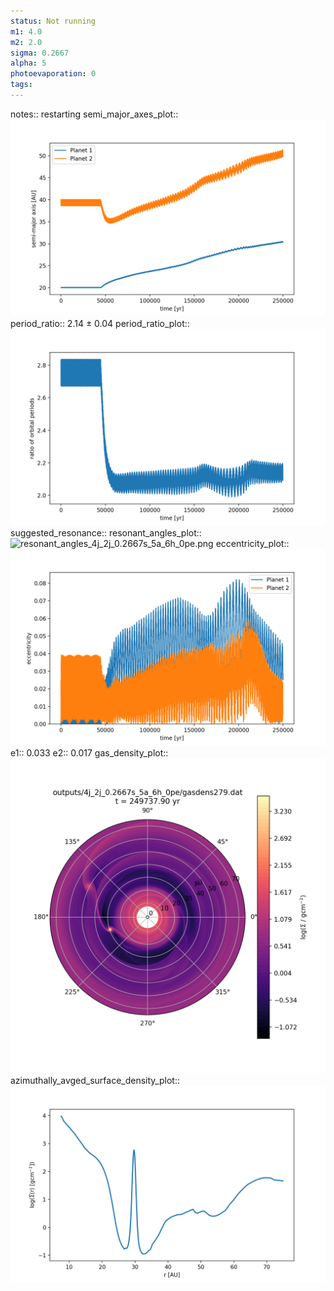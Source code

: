 ```yaml
---
status: Not running
m1: 4.0
m2: 2.0
sigma: 0.2667
alpha: 5
photoevaporation: 0
tags:
---
```


notes:: restarting
semi_major_axes_plot:: ![semi_major_axes_4j_2j_0.2667s_5a_6h_0pe.png](plots/semi_major_axes/semi_major_axes_4j_2j_0.2667s_5a_6h_0pe.png)
period_ratio:: 2.14 ± 0.04
period_ratio_plot:: ![period_ratio_4j_2j_0.2667s_5a_6h_0pe.png](plots/period_ratio/period_ratio_4j_2j_0.2667s_5a_6h_0pe.png)
suggested_resonance:: 
resonant_angles_plot:: ![resonant_angles_4j_2j_0.2667s_5a_6h_0pe.png](plots/resonant_angles/resonant_angles_4j_2j_0.2667s_5a_6h_0pe.png)
eccentricity_plot:: ![eccentricity_4j_2j_0.2667s_5a_6h_0pe.png](plots/eccentricity/eccentricity_4j_2j_0.2667s_5a_6h_0pe.png)
e1:: 0.033
e2:: 0.017
gas_density_plot:: ![gas_density_4j_2j_0.2667s_5a_6h_0pe.png](plots/gas_density/gas_density_4j_2j_0.2667s_5a_6h_0pe.png)
azimuthally_avged_surface_density_plot:: ![azimuthally_avged_surface_density_4j_2j_0.2667s_5a_6h_0pe.png](plots/azimuthally_avged_surface_density/azimuthally_avged_surface_density_4j_2j_0.2667s_5a_6h_0pe.png)
